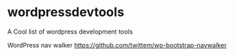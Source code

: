 wordpressdevtools
=================

A Cool list of wordpress development tools


WordPress nav walker
https://github.com/twittem/wp-bootstrap-navwalker
